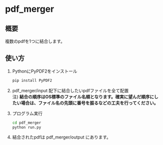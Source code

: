 # pdf_merger

## 概要
複数のpdfを1つに結合します。

## 使い方
1. PythonにPyPDF2をインストール
    ```sh
    pip install PyPDF2
    ```

2. pdf_merger/input 配下に結合したいpdfファイルを全て配置  
   注) **結合の順序はOS標準のファイル名順となります。確実に望んだ順序にしたい場合は、ファイル名の先頭に番号を振るなどの工夫を行ってください。**

3. プログラム実行
    ```sh
    cd pdf_merger
    python run.py
    ```

4. 結合されたpdfは pdf_merger/output にあります。
